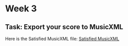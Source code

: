 # Week 3 

## Task: Export your score to MusicXML
Here is the Satisfied MusicXML file: [Satisfied MusicXML](SXML.txt)
